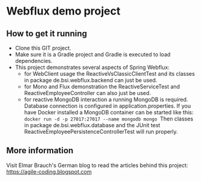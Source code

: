 # Webflux demo project

## How to get it running
* Clone this GIT project.
* Make sure it is a Gradle project and Gradle is executed to load dependencies.
* This project demonstrates several aspects of Spring Webflux:
    * for WebClient usage the ReactiveVsClassicClientTest and its classes in package de.bsi.webflux.backend can just be used.
    * for Mono and Flux demonstration the ReactiveServiceTest and ReactiveEmployeeController can also just be used.
    * for reactive MongoDB interaction a running MongoDB is required. Database connection is configured in application.properties. If you have Docker installed a MongoDB container can be started like this: 
    `docker run -d -p 27017:27017 --name mongodb mongo`
    &nbsp;Then classes in package de.bsi.webflux.database and the JUnit test ReactiveEmployeePersistenceControllerTest will run properly.

## More information
Visit Elmar Brauch's German blog to read the articles behind this project:
https://agile-coding.blogspot.com
